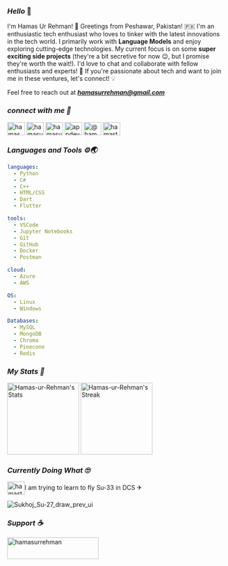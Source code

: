 ### _Hello_ 👋
I'm Hamas Ur Rehman! 🌟 Greetings from Peshawar, Pakistan! 🇵🇰 I'm an enthusiastic tech enthusiast who loves to tinker with the latest innovations in the tech world. I primarily work with **Language Models** and enjoy exploring cutting-edge technologies. My current focus is on some **super exciting side projects** (they're a bit secretive for now 😉, but I promise they're worth the wait!). I'd love to chat and collaborate with fellow enthusiasts and experts! 🤝 If you're passionate about tech and want to join me in these ventures, let's connect! 💡

Feel free to reach out at _**hamasurrehman@gmail.com**_

<!--This is the contact with me section-->
### _connect with me 🤙_
<p align="left">
<a href="https://twitter.com/hamas_ur_rehman" target="blank"><img align="center" src="https://raw.githubusercontent.com/rahuldkjain/github-profile-readme-generator/master/src/images/icons/Social/twitter.svg" alt="hamas_ur_rehman" height="30" width="40" /></a>
<a href="https://linkedin.com/in/hamasurrehman" target="blank"><img align="center" src="https://raw.githubusercontent.com/rahuldkjain/github-profile-readme-generator/master/src/images/icons/Social/linked-in-alt.svg" alt="hamasurrehman" height="30" width="40" /></a>
<a href="https://kaggle.com/hamasurrehman" target="blank"><img align="center" src="https://raw.githubusercontent.com/rahuldkjain/github-profile-readme-generator/master/src/images/icons/Social/kaggle.svg" alt="hamasurrehman" height="30" width="40" /></a>
<a href="https://fb.com/appdevpak" target="blank"><img align="center" src="https://raw.githubusercontent.com/rahuldkjain/github-profile-readme-generator/master/src/images/icons/Social/facebook.svg" alt="appdevpak" height="30" width="40" /></a>
<a href="https://medium.com/@hamasurrehman" target="blank"><img align="center" src="https://raw.githubusercontent.com/rahuldkjain/github-profile-readme-generator/master/src/images/icons/Social/medium.svg" alt="@hamasurrehman" height="30" width="40" /></a>
<a href="https://www.youtube.com/@hamastech" target="blank"><img align="center" src="https://raw.githubusercontent.com/rahuldkjain/github-profile-readme-generator/master/src/images/icons/Social/youtube.svg" alt="hamastech" height="30" width="40" /></a>
</p>
<!--This is the contact with me section-->

### _Languages and Tools ⚙🌏_
```YAML
languages:
  - Python
  - C#
  - C++
  - HTML/CSS
  - Dart
  - Flutter
```
```YAML
tools:
  - VSCode
  - Jupyter Notebooks
  - Git
  - GitHub
  - Docker
  - Postman
```
```YAML
cloud:
  - Azure
  - AWS
```
```YAML
OS:
  - Linux
  - Windows
```
```YAML
Databases:
  - MySQL
  - MongoDB
  - Chroma
  - Pinecone
  - Redis
```

### _My Stats 🗽_
<div class="badges-githubstats">
  <p align="left">
    <img src="https://github-readme-stats.vercel.app/api?username=Hamas-ur-Rehman&theme=tokyonight&show_icons=true&hide_border=true&count_private=true" alt="Hamas-ur-Rehman's Stats" height="165">
    <img src="https://github-readme-streak-stats.herokuapp.com/?user=Hamas-ur-Rehman&theme=tokyonight&hide_border=true" alt="Hamas-ur-Rehman's Streak" height="165">
  </p>
</div>

### _Currently Doing What 🙄_
<a href="https://steamcommunity.com/id/hamasurrehman/" target="blank"><img align="center" src="https://upload.wikimedia.org/wikipedia/commons/8/83/Steam_icon_logo.svg" alt="hamastech" height="30" width="40" /></a>I am trying to learn to fly Su-33 in DCS ✈ 

![Sukhoj_Su-27_draw_prev_ui](https://github.com/user-attachments/assets/a4f17ceb-3fad-41a1-8687-7bd5df1a3380)

### _Support ☕_
<p><a href="https://www.buymeacoffee.com/hamasurrehman"> <img align="left" src="https://cdn.buymeacoffee.com/buttons/v2/default-yellow.png" height="50" width="210" alt="hamasurrehman" /></a></p><br><br>
